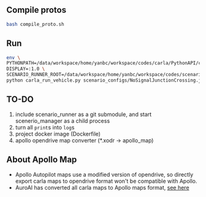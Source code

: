 ## Compile protos
```bash
bash compile_proto.sh
```

## Run
```bash
env \
PYTHONPATH=/data/workspace/home/yanbc/workspace/codes/carla/PythonAPI/carla:/data/workspace/home/yanbc/workspace/codes/carla/PythonAPI:/data/workspace/home/yanbc/workspace/codes/scenario_runner \
DISPLAY=:1.0 \
SCENARIO_RUNNER_ROOT=/data/workspace/home/yanbc/workspace/codes/scenario_runner \
python carla_run_vehicle.py scenario_configs/NoSignalJunctionCrossing.json --carla 172.17.0.3 --apollo 172.17.0.2 --show
```


## TO-DO
1. include scenario_runner as a git submodule, and start scenerio_manager as a child process
2. turn all `print`s into `log`s
3. project docker image (Dockerfile)
4. apollo opendrive map converter (*.xodr -> apollo_map)


## About Apollo Map
- Apollo Autopilot maps use a modified version of opendrive, so directly export carla maps to opendrive format won't be compatible with Apollo.
- AuroAI has converted all carla maps to Apollo maps format, [see here](https://auro.ai/blog/2020/03/using-open-source-frameworks-in-autonomous-vehicle-development-part-2/)
